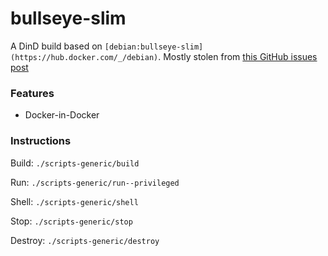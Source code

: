 # bullseye-slim

A DinD build based on `[debian:bullseye-slim](https://hub.docker.com/_/debian)`. Mostly stolen from [this GitHub issues post](https://github.com/docker-library/docker/issues/306#issuecomment-815338333)

### Features

- Docker-in-Docker


### Instructions

Build: `./scripts-generic/build`

Run: `./scripts-generic/run--privileged`

Shell: `./scripts-generic/shell`

Stop: `./scripts-generic/stop`

Destroy: `./scripts-generic/destroy`
